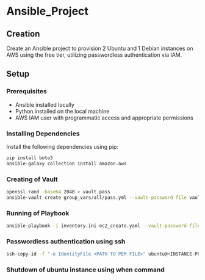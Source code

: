 # Ansible_Project

## Creation 

Create an Ansible project to provision 2 Ubuntu and 1 Debian instances on AWS using the free tier, utilizing passwordless authentication via IAM.

## Setup

### Prerequisites

- Ansible installed locally
- Python installed on the local machine
- AWS IAM user with programmatic access and appropriate permissions

### Installing Dependencies

Install the following dependencies using pip:

```sh
pip install boto3
ansible-galaxy collection install amazon.aws

```
### Creating of Vault

```sh
openssl rand -base64 2048 > vault.pass
ansible-vault create group_vars/all/pass.yml --vault-password-file vault.pass

```
### Running of Playbook
```sh
ansible-playbook -i inventory.ini ec2_create.yaml --vault-password-file vault.pass

```
### Passwordless authentication using ssh
```sh
ssh-copy-id -f "-o IdentityFile <PATH TO PEM FILE>" ubuntu@<INSTANCE-PUBLIC-IP>

```

### Shutdown of ubuntu instance using when command

